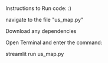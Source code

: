###
Instructions to Run code: :)

navigate to the file "us_map.py"

Download any dependencies

Open Terminal and enter the command:

streamlit run us_map.py